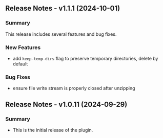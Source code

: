 ## Release Notes - v1.1.1 (2024-10-01)

### Summary

This release includes several features and bug fixes.

### New Features

- add `keep-temp-dirs` flag to preserve temporary directories, delete by default

### Bug Fixes

- ensure file write stream is properly closed after unzipping

## Release Notes - v1.0.11 (2024-09-29)

### Summary

- This is the initial release of the plugin.
